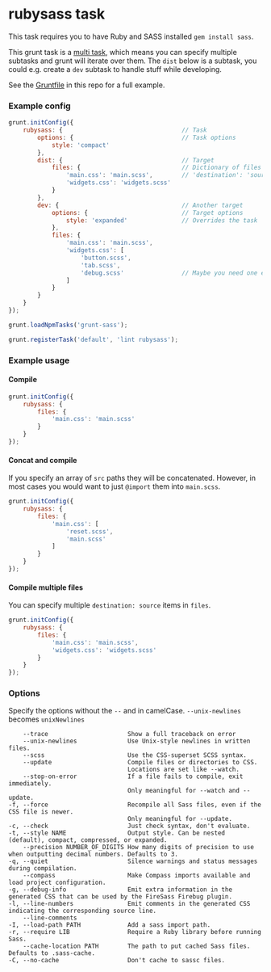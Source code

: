 # rubysass task

This task requires you to have Ruby and SASS installed `gem install sass`.


This grunt task is a [multi task](https://github.com/cowboy/grunt/blob/master/docs/types_of_tasks.md#multi-tasks-%E2%9A%91), which means you can specify multiple subtasks and grunt will iterate over them. The `dist` below is a subtask, you could e.g. create a `dev` subtask to handle stuff while developing.

See the [Gruntfile](https://github.com/sindresorhus/grunt-sass/blob/master/Gruntfile.js) in this repo for a full example.


### Example config

```javascript
grunt.initConfig({
	rubysass: {									// Task
		options: {								// Task options
			style: 'compact'
		},
		dist: {									// Target
			files: {							// Dictionary of files
				'main.css': 'main.scss',		// 'destination': 'source'
				'widgets.css': 'widgets.scss'
			}
		},
		dev: {									// Another target
			options: {							// Target options
				style: 'expanded'				// Overrides the task `style` option
			},
			files: {
				'main.css': 'main.scss',
				'widgets.css': [
					'button.scss',
					'tab.scss',
					'debug.scss'				// Maybe you need one extra file in dev
				]
			}
		}
	}
});

grunt.loadNpmTasks('grunt-sass');

grunt.registerTask('default', 'lint rubysass');
```


### Example usage


#### Compile

```javascript
grunt.initConfig({
	rubysass: {
		files: {
			'main.css': 'main.scss'
		}
	}
});
```


#### Concat and compile

If you specify an array of `src` paths they will be concatenated. However, in most cases you would want to just `@import` them into `main.scss`.

```javascript
grunt.initConfig({
	rubysass: {
		files: {
			'main.css': [
				'reset.scss',
				'main.scss'
			]
		}
	}
});
```


#### Compile multiple files

You can specify multiple `destination: source` items in `files`.

```javascript
grunt.initConfig({
	rubysass: {
		files: {
			'main.css': 'main.scss',
			'widgets.css': 'widgets.scss'
		}
	}
});
```


### Options

Specify the options without the `--` and in camelCase. `--unix-newlines` becomes `unixNewlines`


```shell
    --trace                      Show a full traceback on error
    --unix-newlines              Use Unix-style newlines in written files.
    --scss                       Use the CSS-superset SCSS syntax.
    --update                     Compile files or directories to CSS.
                                 Locations are set like --watch.
    --stop-on-error              If a file fails to compile, exit immediately.
                                 Only meaningful for --watch and --update.
-f, --force                      Recompile all Sass files, even if the CSS file is newer.
                                 Only meaningful for --update.
-c, --check                      Just check syntax, don't evaluate.
-t, --style NAME                 Output style. Can be nested (default), compact, compressed, or expanded.
    --precision NUMBER_OF_DIGITS How many digits of precision to use when outputting decimal numbers. Defaults to 3.
-q, --quiet                      Silence warnings and status messages during compilation.
    --compass                    Make Compass imports available and load project configuration.
-g, --debug-info                 Emit extra information in the generated CSS that can be used by the FireSass Firebug plugin.
-l, --line-numbers               Emit comments in the generated CSS indicating the corresponding source line.
    --line-comments
-I, --load-path PATH             Add a sass import path.
-r, --require LIB                Require a Ruby library before running Sass.
    --cache-location PATH        The path to put cached Sass files. Defaults to .sass-cache.
-C, --no-cache                   Don't cache to sassc files.
```